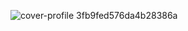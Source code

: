 <!--
**Xperk/Xperk** is a ✨ _special_ ✨ repository because its `README.md` (this file) appears on your GitHub profile.

Here are some ideas to get you started:

- 🔭 I’m currently working on ...
- 🌱 I’m currently learning ...
- 👯 I’m looking to collaborate on ...
- 🤔 I’m looking for help with ...
- 💬 Ask me about ...
- 📫 How to reach me: ...
- 😄 Pronouns: ...
- ⚡ Fun fact: ...
-->
![cover-profile 3fb9fed576da4b28386a](https://user-images.githubusercontent.com/105733425/210750520-3e02a9d8-45ef-4949-9aba-ca84e1f164b9.png)
